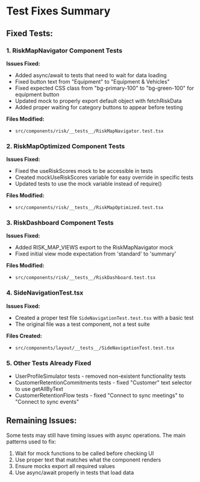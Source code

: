 # Test Fixes Summary

## Fixed Tests:

### 1. RiskMapNavigator Component Tests

**Issues Fixed:**

- Added async/await to tests that need to wait for data loading
- Fixed button text from "Equipment" to "Equipment & Vehicles"
- Fixed expected CSS class from "bg-primary-100" to "bg-green-100" for equipment button
- Updated mock to properly export default object with fetchRiskData
- Added proper waiting for category buttons to appear before testing

**Files Modified:**

- `src/components/risk/__tests__/RiskMapNavigator.test.tsx`

### 2. RiskMapOptimized Component Tests

**Issues Fixed:**

- Fixed the useRiskScores mock to be accessible in tests
- Created mockUseRiskScores variable for easy override in specific tests
- Updated tests to use the mock variable instead of require()

**Files Modified:**

- `src/components/risk/__tests__/RiskMapOptimized.test.tsx`

### 3. RiskDashboard Component Tests

**Issues Fixed:**

- Added RISK_MAP_VIEWS export to the RiskMapNavigator mock
- Fixed initial view mode expectation from 'standard' to 'summary'

**Files Modified:**

- `src/components/risk/__tests__/RiskDashboard.test.tsx`

### 4. SideNavigationTest.tsx

**Issues Fixed:**

- Created a proper test file `SideNavigationTest.test.tsx` with a basic test
- The original file was a test component, not a test suite

**Files Created:**

- `src/components/layout/__tests__/SideNavigationTest.test.tsx`

### 5. Other Tests Already Fixed

- UserProfileSimulator tests - removed non-existent functionality tests
- CustomerRetentionCommitments tests - fixed "Customer" text selector to use getAllByText
- CustomerRetentionFlow tests - fixed "Connect to sync meetings" to "Connect to sync events"

## Remaining Issues:

Some tests may still have timing issues with async operations. The main patterns used to fix:

1. Wait for mock functions to be called before checking UI
2. Use proper text that matches what the component renders
3. Ensure mocks export all required values
4. Use async/await properly in tests that load data
